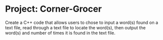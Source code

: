 # Project: Corner-Grocer 
Create a C++ code that allows users to chose to input a word(s) found on a text file, read through a text file to locate the word(s), then output the word(s) and number of times it is found in the text file. 

